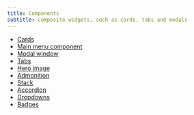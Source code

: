 ```yaml
---
title: Components
subtitle: Composite widgets, such as cards, tabs and modals
---
```


- [Cards]
- [Main menu component]
- [Modal window]
- [Tabs]
- [Hero image]
- [Admonition]
- [Stack]
- [Accordion]
- [Dropdowns]
- [Badges]


[Cards]: cards/
[Main menu component]: menu/
[Modal window]: modals/
[Tabs]: tabs/
[Hero image]: hero/
[Admonition]: admonition/
[Stack]: stack/
[Accordion]: accordion/
[Dropdowns]: dropdowns/
[Badges]: badge/
